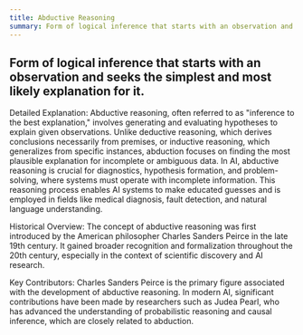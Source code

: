 ```yaml
---
title: Abductive Reasoning
summary: Form of logical inference that starts with an observation and seeks the simplest and most likely explanation for it.
---
```

## Form of logical inference that starts with an observation and seeks the simplest and most likely explanation for it.

Detailed Explanation:
Abductive reasoning, often referred to as "inference to the best explanation," involves generating and evaluating hypotheses to explain given observations. Unlike deductive reasoning, which derives conclusions necessarily from premises, or inductive reasoning, which generalizes from specific instances, abduction focuses on finding the most plausible explanation for incomplete or ambiguous data. In AI, abductive reasoning is crucial for diagnostics, hypothesis formation, and problem-solving, where systems must operate with incomplete information. This reasoning process enables AI systems to make educated guesses and is employed in fields like medical diagnosis, fault detection, and natural language understanding.

Historical Overview:
The concept of abductive reasoning was first introduced by the American philosopher Charles Sanders Peirce in the late 19th century. It gained broader recognition and formalization throughout the 20th century, especially in the context of scientific discovery and AI research.

Key Contributors:
Charles Sanders Peirce is the primary figure associated with the development of abductive reasoning. In modern AI, significant contributions have been made by researchers such as Judea Pearl, who has advanced the understanding of probabilistic reasoning and causal inference, which are closely related to abduction.